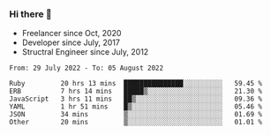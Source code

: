 ### Hi there 👋

- Freelancer since Oct, 2020
- Developer since July, 2017
- Structral Engineer since July, 2012

<!--START_SECTION:waka-->

```text
From: 29 July 2022 - To: 05 August 2022

Ruby         20 hrs 13 mins  ███████████████░░░░░░░░░░   59.45 %
ERB          7 hrs 14 mins   █████▒░░░░░░░░░░░░░░░░░░░   21.30 %
JavaScript   3 hrs 11 mins   ██▒░░░░░░░░░░░░░░░░░░░░░░   09.36 %
YAML         1 hr 51 mins    █▒░░░░░░░░░░░░░░░░░░░░░░░   05.46 %
JSON         34 mins         ▒░░░░░░░░░░░░░░░░░░░░░░░░   01.69 %
Other        20 mins         ▒░░░░░░░░░░░░░░░░░░░░░░░░   01.01 %
```

<!--END_SECTION:waka-->

